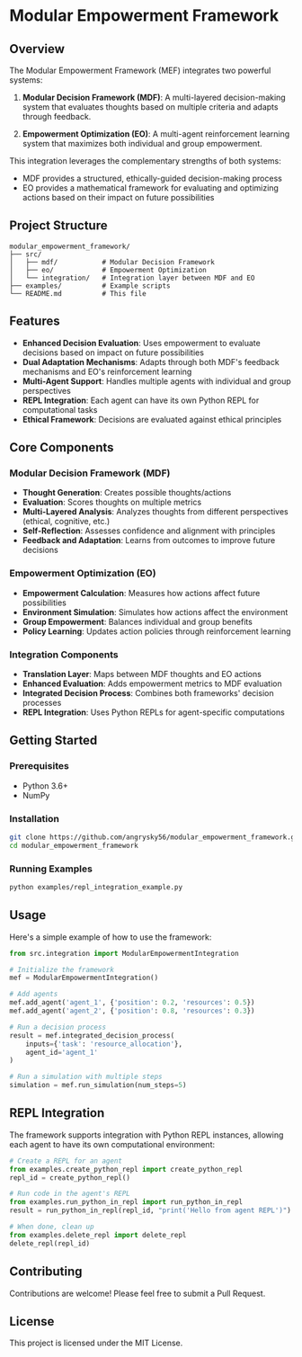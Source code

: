 # Modular Empowerment Framework

## Overview

The Modular Empowerment Framework (MEF) integrates two powerful systems:

1. **Modular Decision Framework (MDF)**: A multi-layered decision-making system that evaluates thoughts based on multiple criteria and adapts through feedback.

2. **Empowerment Optimization (EO)**: A multi-agent reinforcement learning system that maximizes both individual and group empowerment.

This integration leverages the complementary strengths of both systems:
- MDF provides a structured, ethically-guided decision-making process
- EO provides a mathematical framework for evaluating and optimizing actions based on their impact on future possibilities

## Project Structure

```
modular_empowerment_framework/
├── src/
│   ├── mdf/           # Modular Decision Framework
│   ├── eo/            # Empowerment Optimization
│   └── integration/   # Integration layer between MDF and EO
├── examples/          # Example scripts
└── README.md          # This file
```

## Features

- **Enhanced Decision Evaluation**: Uses empowerment to evaluate decisions based on impact on future possibilities
- **Dual Adaptation Mechanisms**: Adapts through both MDF's feedback mechanisms and EO's reinforcement learning
- **Multi-Agent Support**: Handles multiple agents with individual and group perspectives
- **REPL Integration**: Each agent can have its own Python REPL for computational tasks
- **Ethical Framework**: Decisions are evaluated against ethical principles

## Core Components

### Modular Decision Framework (MDF)

- **Thought Generation**: Creates possible thoughts/actions
- **Evaluation**: Scores thoughts on multiple metrics
- **Multi-Layered Analysis**: Analyzes thoughts from different perspectives (ethical, cognitive, etc.)
- **Self-Reflection**: Assesses confidence and alignment with principles
- **Feedback and Adaptation**: Learns from outcomes to improve future decisions

### Empowerment Optimization (EO)

- **Empowerment Calculation**: Measures how actions affect future possibilities
- **Environment Simulation**: Simulates how actions affect the environment
- **Group Empowerment**: Balances individual and group benefits
- **Policy Learning**: Updates action policies through reinforcement learning

### Integration Components

- **Translation Layer**: Maps between MDF thoughts and EO actions
- **Enhanced Evaluation**: Adds empowerment metrics to MDF evaluation
- **Integrated Decision Process**: Combines both frameworks' decision processes
- **REPL Integration**: Uses Python REPLs for agent-specific computations

## Getting Started

### Prerequisites

- Python 3.6+
- NumPy

### Installation

```bash
git clone https://github.com/angrysky56/modular_empowerment_framework.git
cd modular_empowerment_framework
```

### Running Examples

```bash
python examples/repl_integration_example.py
```

## Usage

Here's a simple example of how to use the framework:

```python
from src.integration import ModularEmpowermentIntegration

# Initialize the framework
mef = ModularEmpowermentIntegration()

# Add agents
mef.add_agent('agent_1', {'position': 0.2, 'resources': 0.5})
mef.add_agent('agent_2', {'position': 0.8, 'resources': 0.3})

# Run a decision process
result = mef.integrated_decision_process(
    inputs={'task': 'resource_allocation'},
    agent_id='agent_1'
)

# Run a simulation with multiple steps
simulation = mef.run_simulation(num_steps=5)
```

## REPL Integration

The framework supports integration with Python REPL instances, allowing each agent to have its own computational environment:

```python
# Create a REPL for an agent
from examples.create_python_repl import create_python_repl
repl_id = create_python_repl()

# Run code in the agent's REPL
from examples.run_python_in_repl import run_python_in_repl
result = run_python_in_repl(repl_id, "print('Hello from agent REPL')")

# When done, clean up
from examples.delete_repl import delete_repl
delete_repl(repl_id)
```

## Contributing

Contributions are welcome! Please feel free to submit a Pull Request.

## License

This project is licensed under the MIT License.

